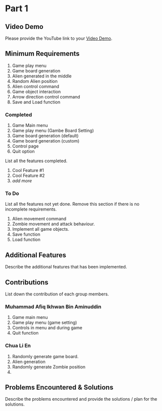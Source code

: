 # Part 1

## Video Demo

Please provide the YouTube link to your [Video Demo](https://youtube.com).

## Minimum Requirements

1. Game play menu
2. Game board generation
3. Alien generated in the middle
4. Random Alien position
5. Alien control command
6. Game object interaction
7. Arrow direction control command 
8. Save and Load function

### Completed

1. Game Main menu
2. Game play menu (Gambe Board Setting)
3. Game board generation (default)
4. Game board generation (custom)
5. Control page 
6. Quit option

List all the features completed.

1. Cool Feature #1
2. Cool Feature #2
3. *add more*

### To Do

List all the features not yet done. Remove this section if there is no incomplete requirements.

1. Alien movement command
2. Zombie movement and attack behaviour.
3. Implement all game objects.
4. Save function
5. Load function

## Additional Features

Describe the additional features that has been implemented.

## Contributions

List down the contribution of each group members.

### Muhammad Afiq Ikhwan Bin Aminuddin

1. Game main menu
2. Game play menu (game setting)
3. Controls in menu and during game
4. Quit function

### Chua Li En

1. Randomly generate game board.
2. Alien generation
3. Randomly generate Zombie position
4. 

## Problems Encountered & Solutions

Describe the problems encountered and provide the solutions / plan for the solutions.